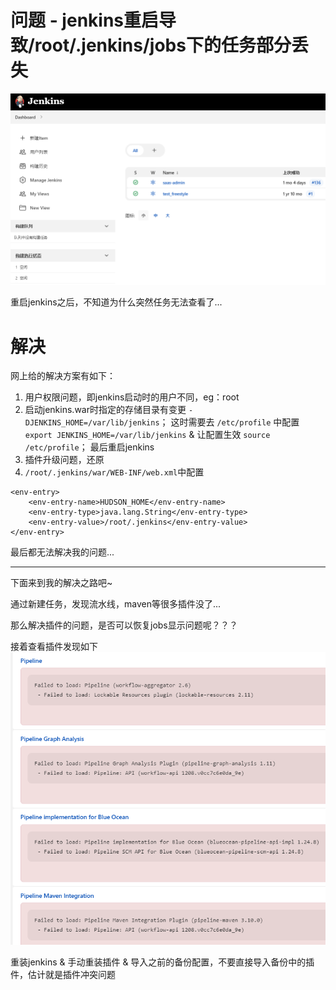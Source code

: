 # 问题 - jenkins重启导致/root/.jenkins/jobs下的任务部分丢失

![](./images/14-问题-jenkins重启导致jobs下的任务部分丢失-1689574444698.png)

重启jenkins之后，不知道为什么突然任务无法查看了...

# 解决

网上给的解决方案有如下：

1. 用户权限问题，即jenkins启动时的用户不同，eg：root
2. 启动jenkins.war时指定的存储目录有变更 `-DJENKINS_HOME=/var/lib/jenkins`；
   这时需要去 `/etc/profile` 中配置 `export JENKINS_HOME=/var/lib/jenkins` & 让配置生效 `source /etc/profile`；
   最后重启jenkins
3. 插件升级问题，还原
4. `/root/.jenkins/war/WEB-INF/web.xml`中配置

```
<env-entry>
    <env-entry-name>HUDSON_HOME</env-entry-name>
    <env-entry-type>java.lang.String</env-entry-type>
    <env-entry-value>/root/.jenkins</env-entry-value>
</env-entry>
```

最后都无法解决我的问题...

---

下面来到我的解决之路吧~

通过新建任务，发现流水线，maven等很多插件没了...

那么解决插件的问题，是否可以恢复jobs显示问题呢？？？

接着查看插件发现如下
![](./images/14-问题-jenkins重启导致jobs下的任务部分丢失-1689576090390.png)

重装jenkins & 手动重装插件 & 导入之前的备份配置，不要直接导入备份中的插件，估计就是插件冲突问题
